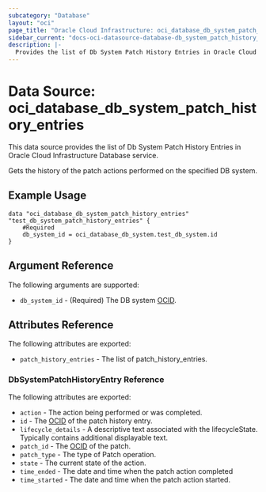 ```yaml
---
subcategory: "Database"
layout: "oci"
page_title: "Oracle Cloud Infrastructure: oci_database_db_system_patch_history_entries"
sidebar_current: "docs-oci-datasource-database-db_system_patch_history_entries"
description: |-
  Provides the list of Db System Patch History Entries in Oracle Cloud Infrastructure Database service
---
```


# Data Source: oci_database_db_system_patch_history_entries
This data source provides the list of Db System Patch History Entries in Oracle Cloud Infrastructure Database service.

Gets the history of the patch actions performed on the specified DB system.


## Example Usage

```hcl
data "oci_database_db_system_patch_history_entries" "test_db_system_patch_history_entries" {
	#Required
	db_system_id = oci_database_db_system.test_db_system.id
}
```

## Argument Reference

The following arguments are supported:

* `db_system_id` - (Required) The DB system [OCID](https://docs.cloud.oracle.com/iaas/Content/General/Concepts/identifiers.htm).


## Attributes Reference

The following attributes are exported:

* `patch_history_entries` - The list of patch_history_entries.

### DbSystemPatchHistoryEntry Reference

The following attributes are exported:

* `action` - The action being performed or was completed.
* `id` - The [OCID](https://docs.cloud.oracle.com/iaas/Content/General/Concepts/identifiers.htm) of the patch history entry.
* `lifecycle_details` - A descriptive text associated with the lifecycleState. Typically contains additional displayable text. 
* `patch_id` - The [OCID](https://docs.cloud.oracle.com/iaas/Content/General/Concepts/identifiers.htm) of the patch.
* `patch_type` - The type of Patch operation.
* `state` - The current state of the action.
* `time_ended` - The date and time when the patch action completed
* `time_started` - The date and time when the patch action started.

